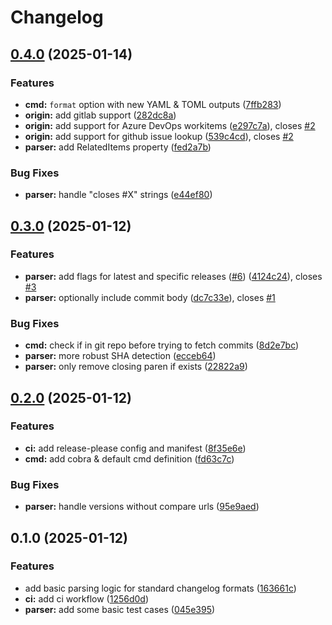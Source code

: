 # Changelog

## [0.4.0](https://github.com/scottmckendry/cl-parse/compare/v0.3.0...v0.4.0) (2025-01-14)


### Features

* **cmd:** `format` option with new YAML & TOML outputs ([7ffb283](https://github.com/scottmckendry/cl-parse/commit/7ffb28361ceb950ebdb5483cfdc9f800181f214f))
* **origin:** add gitlab support ([282dc8a](https://github.com/scottmckendry/cl-parse/commit/282dc8a4e502a2901f2597baf65fd88a4b5147a7))
* **origin:** add support for Azure DevOps workitems ([e297c7a](https://github.com/scottmckendry/cl-parse/commit/e297c7a5f1bba68e0f0a489870c7e5410abaa7c4)), closes [#2](https://github.com/scottmckendry/cl-parse/issues/2)
* **origin:** add support for github issue lookup ([539c4cd](https://github.com/scottmckendry/cl-parse/commit/539c4cdf5fabcdef93dbf3eca6200b09f6c68683)), closes [#2](https://github.com/scottmckendry/cl-parse/issues/2)
* **parser:** add RelatedItems property ([fed2a7b](https://github.com/scottmckendry/cl-parse/commit/fed2a7b4d0824ac6d04f96cda2f37f2cd80e9d31))


### Bug Fixes

* **parser:** handle "closes #X" strings ([e44ef80](https://github.com/scottmckendry/cl-parse/commit/e44ef80328f7284436ab7f81562df7aa9e11d6af))

## [0.3.0](https://github.com/scottmckendry/cl-parse/compare/v0.2.0...v0.3.0) (2025-01-12)


### Features

* **parser:** add flags for latest and specific releases ([#6](https://github.com/scottmckendry/cl-parse/issues/6)) ([4124c24](https://github.com/scottmckendry/cl-parse/commit/4124c246e90080c836e14b9025a953d7131283c4)), closes [#3](https://github.com/scottmckendry/cl-parse/issues/3)
* **parser:** optionally include commit body ([dc7c33e](https://github.com/scottmckendry/cl-parse/commit/dc7c33e03e0f46091016c0405bfc3ef8ac27d6ee)), closes [#1](https://github.com/scottmckendry/cl-parse/issues/1)


### Bug Fixes

* **cmd:** check if in git repo before trying to fetch commits ([8d2e7bc](https://github.com/scottmckendry/cl-parse/commit/8d2e7bc6e28fbd291c984c1414d7d58c71211469))
* **parser:** more robust SHA detection ([ecceb64](https://github.com/scottmckendry/cl-parse/commit/ecceb64e8a0d0afb695d352293c3c4027ec3ed50))
* **parser:** only remove closing paren if exists ([22822a9](https://github.com/scottmckendry/cl-parse/commit/22822a9f19442b51d952b550e73ad3c229583371))

## [0.2.0](https://github.com/scottmckendry/cl-parse/compare/v0.1.0...v0.2.0) (2025-01-12)


### Features

* **ci:** add release-please config and manifest ([8f35e6e](https://github.com/scottmckendry/cl-parse/commit/8f35e6ee07f85777d590d37fef28a9e8434c0f27))
* **cmd:** add cobra & default cmd definition ([fd63c7c](https://github.com/scottmckendry/cl-parse/commit/fd63c7c7ab30a402c5332e8da2f4e77bcb8d084f))


### Bug Fixes

* **parser:** handle versions without compare urls ([95e9aed](https://github.com/scottmckendry/cl-parse/commit/95e9aedafd0ebbb75256048faf55496e20c4358e))

## 0.1.0 (2025-01-12)


### Features

* add basic parsing logic for standard changelog formats ([163661c](https://github.com/scottmckendry/cl-parse/commit/163661c06dc0d275325f9247bbf42e99400ef909))
* **ci:** add ci workflow ([1256d0d](https://github.com/scottmckendry/cl-parse/commit/1256d0d5d0b3ea1741dbc9e3b352be9b7b1de745))
* **parser:** add some basic test cases ([045e395](https://github.com/scottmckendry/cl-parse/commit/045e395bbe6ef8693c9b64fe094903be73407e39))
